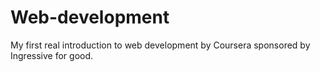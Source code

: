 # Web-development
My first real introduction to web development by Coursera sponsored by Ingressive for good. 
